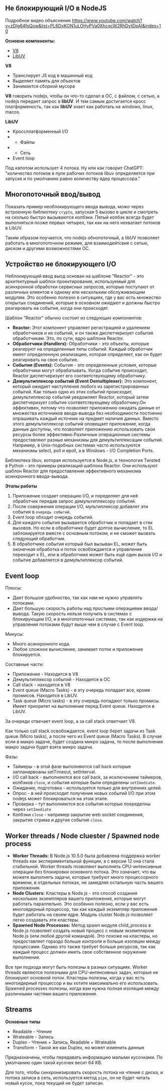 ## Не блокирующий I/O в NodeJS

Подробное видео объяснение <https://www.youtube.com/watch?v=zDlg64fsQow&list=PL6DxKON1uLOHyPVa0XhcqcW2RhDytDpAI&index=10>

**Основне компоненты:**
- [V8](https://medium.com/nuances-of-programming/движок-javascript-что-внутри-f0db9b988b90)
- [LibUV](https://imnotgenius.com/21-sobytijnyj-tsikl-biblioteka-libuv/?ysclid=lgxbin3g40962538536)

**V8**
- Транслирует JS код в машинный код
- Выделяет память для объектов
- Занимается сборкой мусора

**V8** говорить nodejs, чтобы он что-то сделал в ОС, с файлом, с сетью, а nodejs передает запрос в **libUV**.
И тем самым достигается кросс платформеность, так как **libUV** знает как работать на windows, linux, macos.

**LibUV**
- Кроссплатформенный I/O
- - Файлы
- - Сеть
- Event loop

Под капотом использует 4 потока. 
Ну или как говорит ChatGPT: "количество потоков в пуле рабочих потоков libuv определяется при запуске и по умолчанию равно количеству ядер процессора."

## **Многопоточный ввод/вывод**

Показать пример необлокирующего ввода вывода, можо через встроенную библиотеку `crypto`, запуская 5 вызово в цикле
и смотреть на сколько быстро вызываются колбэки. 
Пятый колбэк всегда будет выполняться позже первых четырех, так как на него нехватает потоков в LibUV.

Таким образом поучается, что nodejs обнопоточный, а libUV позволяет работать в многопоточном режиме, для взаимодейтсвия с сетью, диском и другими возможностями ОС.

## **Устройство не блокирующего I/O**

Неблокирующий ввод выод основан на шаблоне "Reactor" - это архитектурный шаблон проектирования, используемый для асинхронной обработки сервисных запросов, которые поступают от различных клиентов к одному или нескольким обслуживающим модулям. Это особенно полезно в ситуациях, где у вас есть множество открытых соединений, которые в основном ожидают и должны быстро реагировать на события, когда они происходят.

Шаблон "Reactor" обычно состоит из следующих компонентов:

- **Reactor:** Этот компонент управляет регистрацией и удалением обработчиков и их событий, и он также диспетчеризует события обработчикам. Это, по сути, ядро шаблона Reactor.
- **Обработчики (Handlers):** Обработчики - это объекты, которые реагируют на определенные типы событий. Каждый обработчик имеет определенную реализацию, которая определяет, как он будет реагировать на свое событие.
- **События (Events):** События - это определенные условия, которые обработчики могут обрабатывать. Когда событие происходит, Reactor диспетчеризует его соответствующему обработчику.
- **Демультиплексор событий (Event Demultiplexer):** Это компонент, который ожидает наступления любого из зарегистрированных событий. Как только одно из этих событий происходит, демультиплексор событий уведомляет Reactor, который затем диспетчеризует событие соответствующему обработчику.Он эффективен, потому что позволяет приложению ожидать данные от множества источников ввода-вывода без необходимости постоянно опрашивать каждый источник на предмет наличия данных. Вместо этого демультиплексор событий оповещает приложение, когда данные доступны, что позволяет приложению использовать свои ресурсы более эффективно.Различные операционные системы предоставляют разные механизмы для демультиплексации событий. Например, в Unix-подобных системах часто используются механизмы select, poll и epoll, а в Windows - I/O Completion Ports.

Библиотека libuv, которая используется в Node.js, и технология Twisted в Python - это примеры реализаций шаблона Reactor. Они используют шаблон Reactor для предоставления эффективного механизма асинхронного ввода-вывода.

**Этапы работы**
1. Приложение создает операцию I/O, и поределяет для неё обработчик передав запрос демультиплексору событий.
2. После совержения операции I/O, мультиплексор добавлет эти события в `очередь событий`.
3. Event loop обходит очередь событий.
4. Для каждого события вызывается обработчик и попадает в стек вызовов. Но если в обработчике будет долгое вычисление, то EL заблокируется вместе с основным потоком, и не сможет вызвать следующий обработчик.
5. В обработчике события который был вызыван EL, может быть оконечная обработка и поток освобождается и управление переходит к EL, или в обработчике может быть ещё один вызов I/O и событие добавляется в демультиплексор событий.

## **Event loop**
Плюсы:
- Дает большое удобноство, так как нам не нужно управлять потоками.
- Дает большую скорость работы над простыми операциями ввода/вывода. Такую скорость нельзя получить в системах с блокирующим I/O, и в многопоточных системах, так как издержки на управления потоками будут выше чем в случае с Event loop.

Минусы:
- Много асинхронного кода.
- Любое сложное вычисление, занимает поток и приложение блокируется.

Составные части:
- Приложение - Находится в V8
- Демультиплексор событий - Находится в ОС
- Call stack - находится в V8
- Event queue (Macro Tasks) - в эту очередь попадает все, кроме промисов. Находится в LibUV.
- Task queue (Micro tasks) - в эту очередь попадают только промисы. Имеет приоритет на выполнение перед Event queue. Находится в LibUV.

За очереди отвечает event loop, а за call stack ответчает V8.

Как только call stack освобождается, event loop берет задачи из Task queue (Micro tasks), а после чего из Event queue (Macro Tasks). В случае если в макро задаче, будет создана микро задача, то после выполнения макро задачи будет взята микро задача.

Фазы:
- Таймеры - в этой фазе выполняются call back которые запланирвоаны setTimeout, setInterval.
- I/O call back - выполняются все call back, за исключением таймеров, колбэков `close`, и события которые были определены `setImediate`.
- Ожидание, подготовка - используется только для внутренних целей.
- Опрос - в ней происходит получение новых событий I/O при этом nodejs может блокироваться на этом этапе.
- Проверка - тут выполняются все события которые поеределны через `setImediate`
- Колбэки `close` - например закрытие web socket соединения, закрытие стрима и другие события `close`.

## **Worker threads / Node cluester / Spawned node process**

- **Worker Threads:** В Node.js 10.5.0 была добавлена поддержка worker threads как экспериментальной функции, а с версии 12 она стала стабильной. Worker threads позволяют выполнять CPU-интенсивные операции без блокировки основного потока. Это означает, что вы можете выполнять задачи, которые требуют много процессорного времени, в отдельных потоках, не замедляя остальную часть вашего приложения.
- **Node Clusters:** Кластеры в Node.js - это способ создания нескольких экземпляров вашего приложения, которые могут работать параллельно. Это особенно полезно, если у вас есть многоядерный процессор, так как каждый экземпляр приложения будет работать на своем ядре. Модуль cluster Node.js позволяет легко создавать эти кластеры.
- **Spawned Node Processes:** Метод spawn модуля child_process в Node.js позволяет создать новый процесс с новым экземпляром Node.js (или любой другой командой). Это похоже на кластеры, но предоставляет гораздо больше контроля и больше изоляции между процессами. Однако это также требует больше ресурсов, так как каждый процесс должен иметь свое собственное окружение выполнения.

Все три подхода могут быть полезны в разных ситуациях. Worker threads являются полезными для CPU-интенсивных задач, которые не блокируют основной поток. Кластеры полезны, когда у вас есть многоядерный процессор и вы хотите максимально его использовать. Spawned processes полезны, когда вам нужна полная изоляция между различными частями вашего приложения.

## Streams

**Основные типы**
- Readable - Чтение
- Wrateable - Запись
- Duplex - Чтение + Запись, Readable + Wrateable
- Transform - Такой же как Duplex, но может изменить данные

Предназначены, чтобы передавать информацию малыми кусочками.
По умолчанию один такой кусочек весит 64 KB.

Для того, чтобы синхронизировать скорость потока на чтение с диска, и потока записи в сеть, используется метод `pipe`, он не будет читать новый кусок, пока текущий не будет записан.
